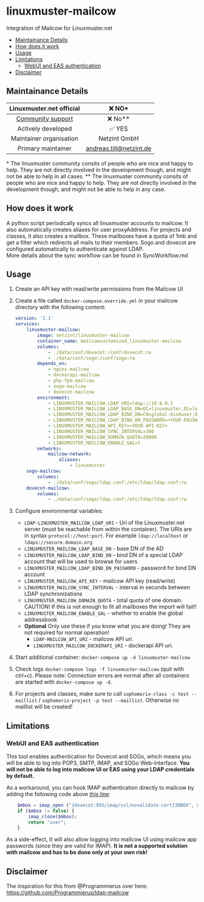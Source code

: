 # linuxmuster-mailcow

Integration of Mailcow for Linuxmuster.net

* [Maintainance Details](#maintainance-details)
* [How does it work](#how-does-it-work)
* [Usage](#usage)
* [Limitations](#limitations)
  * [WebUI and EAS authentication](#webui-and-eas-authentication)
* [Disclaimer](#disclaimer)

## Maintainance Details

Linuxmuster.net official | ❌ NO*
:---: | :---: 
[Community support](https://ask.linuxmuster.net) | ❌ No**
Actively developed | ✅ YES
Maintainer organisation |  Netzint GmbH  
Primary maintainer | andreas.till@netzint.de  
    
\* The linuxmuster community consits of people who are nice and happy to help. They are not directly involved in the development though, and might not be able to help in all cases.
** The linuxmuster community consits of people who are nice and happy to help. They are not directly involved in the development though, and might not be able to help in any case.

## How does it work

A python script periodically syncs all linuxmuster accounts to mailcow. It also automatically creates aliases for user proxyAddress. 
For projects and classes, it also creates a mailbox. These mailboxes have a quota of 1mb and get a filter which redirects all mails to their members. 
Sogo and dovecot are configured automatically to authenticate against LDAP.  
More details about the sync workflow can be found in SyncWorkflow.md

## Usage

1. Create an API key with read/write permissions from the Mailcow UI
2. Create a file called `docker-compose.override.yml` in your mailcow directory with the following content:

    ```yaml
    version: '2.1'
    services:
        linuxmuster-mailcow:
            image: netzint/linuxmuster-mailcow
            container_name: mailcowcustomized_linuxmuster-mailcow
            volumes:
                - ./data/conf/dovecot:/conf/dovecot:rw
                - ./data/conf/sogo:/conf/sogo:rw
            depends_on:
                - nginx-mailcow
                - dockerapi-mailcow
                - php-fpm-mailcow
                - sogo-mailcow
                - dovecot-mailcow
            environment:
                - LINUXMUSTER_MAILCOW_LDAP_URI=ldap://10.0.0.1
                - LINUXMUSTER_MAILCOW_LDAP_BASE_DN=DC=linuxmuster,DC=lan
                - LINUXMUSTER_MAILCOW_LDAP_BIND_DN=CN=global-binduser,OU=Management,OU=GLOBAL,DC=linuxmuster,DC=lan
                - LINUXMUSTER_MAILCOW_LDAP_BIND_DN_PASSWORD=<YOUR-PASSWORD>
                - LINUXMUSTER_MAILCOW_API_KEY=<YOUR-API-KEY>
                - LINUXMUSTER_MAILCOW_SYNC_INTERVAL=300
                - LINUXMUSTER_MAILCOW_DOMAIN_QUOTA=20000
                - LINUXMUSTER_MAILCOW_ENABLE_GAL=1
            networks:
                mailcow-network:
                    aliases:
                        - linuxmuster
        sogo-mailcow:
            volumes:
                - ./data/conf/sogo/ldap.conf:/etc/ldap/ldap.conf:rw
        dovecot-mailcow:
            volumes:
                - ./data/conf/sogo/ldap.conf:/etc/ldap/ldap.conf:rw
    ```

3. Configure environmental variables:

    * `LDAP-LINUXMUSTER_MAILCOW_LDAP_URI` - Uri of the Linuxmuster.net server (must be reachable from within the container). The URIs are in syntax `protocol://host:port`. For example `ldap://localhost` or `ldaps://secure.domain.org`
    * `LINUXMUSTER_MAILCOW_LDAP_BASE_DN` - base DN of the AD
    * `LINUXMUSTER_MAILCOW_LDAP_BIND_DN` - bind DN of a special LDAP account that will be used to browse for users
    * `LINUXMUSTER_MAILCOW_LDAP_BIND_DN_PASSWORD` - password for bind DN account
    * `LINUXMUSTER_MAILCOW_API_KEY` - mailcow API key (read/write)
    * `LINUXMUSTER_MAILCOW_SYNC_INTERVAL` - interval in seconds between LDAP synchronizations
    * `LINUXMUSTER_MAILCOW_DOMAIN_QUOTA` - total quota of one domain. CAUTION! If this is not enough to fit all mailboxes the import will fail!!
    * `LINUXMUSTER_MAILCOW_ENABLE_GAL` - whether to enable the global addressbook
    * **Optional**  Only use these if you know what you are doing! They are not required for normal operation!
        * `LDAP-MAILCOW_API_URI` - mailcow API uri.
        * `LINUXMUSTER_MAILCOW_DOCKERAPI_URI` - dockerapi API uri.

4. Start additional container: `docker-compose up -d linuxmuster-mailcow`
5. Check logs `docker-compose logs -f linuxmuster-mailcow` (quit with ctrl+c). Please note: Connection errors are normal after all containers are started with `docker-compose up -d`.
6. For projects and classes, make sure to call `sophomorix-class -c test --maillist` / `sophomorix-project -p test --maillist`. Otherwise no maillist will be created!

## Limitations

### WebUI and EAS authentication

This tool enables authentication for Dovecot and SOGo, which means you will be able to log into POP3, SMTP, IMAP, and SOGo Web-Interface. **You will not be able to log into mailcow UI or EAS using your LDAP credentials by default.**

As a workaround, you can hook IMAP authentication directly to mailcow by adding the following code above [this line](https://github.com/mailcow/mailcow-dockerized/blob/48b74d77a0c39bcb3399ce6603e1ad424f01fc3e/data/web/inc/functions.inc.php#L608):

```php
    $mbox = imap_open ("{dovecot:993/imap/ssl/novalidate-cert}INBOX", $user, $pass);
    if ($mbox != false) {
        imap_close($mbox);
        return "user";
    }
```

As a side-effect, It will also allow logging into mailcow UI using mailcow app passwords (since they are valid for IMAP). **It is not a supported solution with mailcow and has to be done only at your own risk!**

## Disclaimer

The inspiration for this from @Programmierus over here: https://github.com/Programmierus/ldap-mailcow
